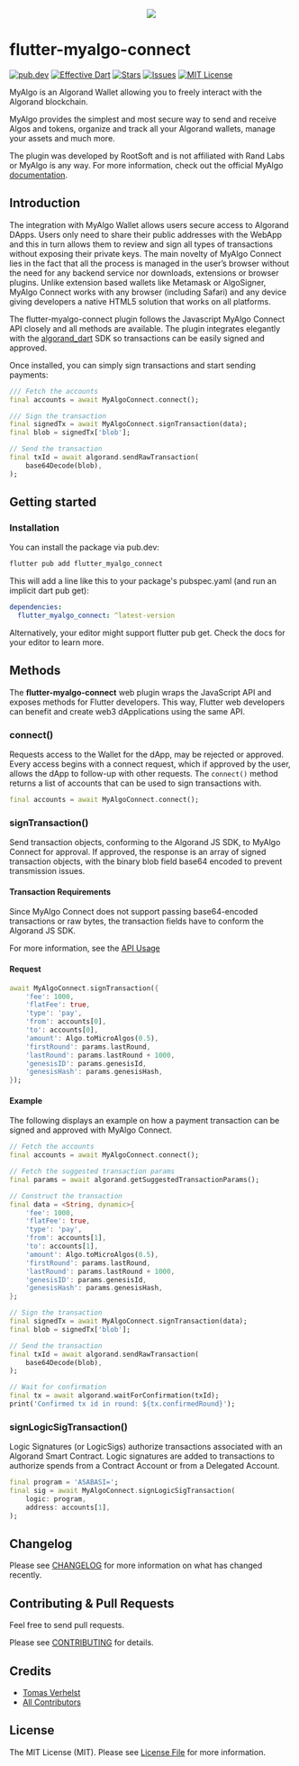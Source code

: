 <p align="center"> 
<img src="https://github.com/randlabs/myalgo-connect/raw/master/my-algo.png">
</p>

# flutter-myalgo-connect
[![pub.dev][pub-dev-shield]][pub-dev-url]
[![Effective Dart][effective-dart-shield]][effective-dart-url]
[![Stars][stars-shield]][stars-url]
[![Issues][issues-shield]][issues-url]
[![MIT License][license-shield]][license-url]

MyAlgo is an Algorand Wallet allowing you to freely interact with the Algorand blockchain.

MyAlgo provides the simplest and most secure way to send and receive Algos and tokens, organize and track all your Algorand wallets, manage your assets and much more.

The plugin was developed by RootSoft and is not affiliated with Rand Labs or MyAlgo is any way. For more information, check out the official MyAlgo [documentation](https://github.com/randlabs/myalgo-connect).

## Introduction

The integration with MyAlgo Wallet allows users secure access to Algorand DApps. Users only need to share their public addresses with the WebApp and this in turn allows them to review and sign all types of transactions without exposing their private keys. The main novelty of MyAlgo Connect lies in the fact that all the process is managed in the user’s browser without the need for any backend service nor downloads, extensions or browser plugins. Unlike extension based wallets like Metamask or AlgoSigner, MyAlgo Connect works with any browser (including Safari) and any device giving developers a native HTML5 solution that works on all platforms.

The flutter-myalgo-connect plugin follows the Javascript MyAlgo Connect API closely and all methods are available. The plugin integrates elegantly with the [algorand_dart](https://github.com/RootSoft/algorand-dart) SDK so transactions can be easily signed and approved.

Once installed, you can simply sign transactions and start sending payments:

```dart
/// Fetch the accounts
final accounts = await MyAlgoConnect.connect();

/// Sign the transaction
final signedTx = await MyAlgoConnect.signTransaction(data);
final blob = signedTx['blob'];

// Send the transaction
final txId = await algorand.sendRawTransaction(
    base64Decode(blob),
);
```

## Getting started

### Installation

You can install the package via pub.dev:

```bash
flutter pub add flutter_myalgo_connect
```

This will add a line like this to your package's pubspec.yaml (and run an implicit dart pub get):

```yaml
dependencies:
  flutter_myalgo_connect: ^latest-version
```

Alternatively, your editor might support flutter pub get. Check the docs for your editor to learn more.

## Methods
The **flutter-myalgo-connect** web plugin wraps the JavaScript API and exposes methods for Flutter developers. This way, Flutter web developers can benefit and create web3 dApplications using the same API.

### connect()

Requests access to the Wallet for the dApp, may be rejected or approved. Every access begins with a connect request, which if approved by the user, allows the dApp to follow-up with other requests.
The ```connect()``` method returns a list of accounts that can be used to sign transactions with.

```dart
final accounts = await MyAlgoConnect.connect();
```

### signTransaction()

Send transaction objects, conforming to the Algorand JS SDK, to MyAlgo Connect for approval. If approved, the response is an array of signed transaction objects, with the binary blob field base64 encoded to prevent transmission issues.

#### Transaction Requirements

Since MyAlgo Connect does not support passing base64-encoded transactions or raw bytes, the transaction fields have to conform the Algorand JS SDK.

For more information, see the [API Usage](https://github.com/randlabs/myalgo-connect)

#### Request

```dart
await MyAlgoConnect.signTransaction({
    'fee': 1000,
    'flatFee': true,
    'type': 'pay',
    'from': accounts[0],
    'to': accounts[0],
    'amount': Algo.toMicroAlgos(0.5),
    'firstRound': params.lastRound,
    'lastRound': params.lastRound + 1000,
    'genesisID': params.genesisId,
    'genesisHash': params.genesisHash,
});
```

#### Example
The following displays an example on how a payment transaction can be signed and approved with MyAlgo Connect.

```dart
// Fetch the accounts
final accounts = await MyAlgoConnect.connect();

// Fetch the suggested transaction params
final params = await algorand.getSuggestedTransactionParams();

// Construct the transaction
final data = <String, dynamic>{
    'fee': 1000,
    'flatFee': true,
    'type': 'pay',
    'from': accounts[1],
    'to': accounts[1],
    'amount': Algo.toMicroAlgos(0.5),
    'firstRound': params.lastRound,
    'lastRound': params.lastRound + 1000,
    'genesisID': params.genesisId,
    'genesisHash': params.genesisHash,
};

// Sign the transaction
final signedTx = await MyAlgoConnect.signTransaction(data);
final blob = signedTx['blob'];

// Send the transaction
final txId = await algorand.sendRawTransaction(
    base64Decode(blob),
);

// Wait for confirmation
final tx = await algorand.waitForConfirmation(txId);
print('Confirmed tx id in round: ${tx.confirmedRound}');
```

### signLogicSigTransaction()

Logic Signatures (or LogicSigs) authorize transactions associated with an Algorand Smart Contract. Logic signatures are added to transactions to authorize spends from a Contract Account or from a Delegated Account.

```dart
final program = 'ASABASI=';
final sig = await MyAlgoConnect.signLogicSigTransaction(
    logic: program,
    address: accounts[1],
);
```

## Changelog

Please see [CHANGELOG](CHANGELOG.md) for more information on what has changed recently.

## Contributing & Pull Requests
Feel free to send pull requests.

Please see [CONTRIBUTING](.github/CONTRIBUTING.md) for details.

## Credits

- [Tomas Verhelst](https://github.com/rootsoft)
- [All Contributors](../../contributors)

## License

The MIT License (MIT). Please see [License File](LICENSE.md) for more information.


<!-- MARKDOWN LINKS & IMAGES -->
<!-- https://www.markdownguide.org/basic-syntax/#reference-style-links -->
[pub-dev-shield]: https://img.shields.io/pub/v/flutter_myalgo_connect?style=for-the-badge
[pub-dev-url]: https://pub.dev/packages/flutter_myalgo_connect
[effective-dart-shield]: https://img.shields.io/badge/style-effective_dart-40c4ff.svg?style=for-the-badge
[effective-dart-url]: https://github.com/tenhobi/effective_dart
[stars-shield]: https://img.shields.io/github/stars/rootsoft/flutter-myalgo-connect.svg?style=for-the-badge&logo=github&colorB=deeppink&label=stars
[stars-url]: https://github.com/RootSoft/flutter-myalgo-connect/stargazers
[issues-shield]: https://img.shields.io/github/issues/rootsoft/flutter-myalgo-connect.svg?style=for-the-badge
[issues-url]: https://github.com/rootsoft/flutter-myalgo-connect/issues
[license-shield]: https://img.shields.io/github/license/rootsoft/flutter-myalgo-connect.svg?style=for-the-badge
[license-url]: https://github.com/RootSoft/flutter-myalgo-connect/blob/master/LICENSE
